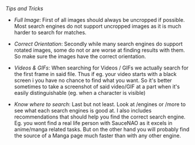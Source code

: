 *Tips and Tricks*

- *Full Image*: First of all images should always be uncropped if possible. Most search engines do not support uncropped images as it is much harder to search for matches.

- *Correct Orientation*: Secondly while many search engines do support rotated images, some do not or are worse at finding results with them. So make sure the images have the correct orientation.

- *Videos & GIFs*: When searching for Videos / GIFs we actually search for the first frame in said file. Thus if eg. your video starts with a black screen i you have no chance to find what you want. So it's better sometimes to take a screenshot of said video/GIF at a part when it's easily distinguishable (eg. when a character is visible)

- *Know where to search*: Last but not least. Look at /engines or /more to see what each search engines is good at. I also includes recommendations that should help you find the correct search engine. Eg. you wont find a real life person with SauceNAO as it excels in anime/manga related tasks. But on the other hand you will probably find the source of a Manga page much faster than with any other engine.
